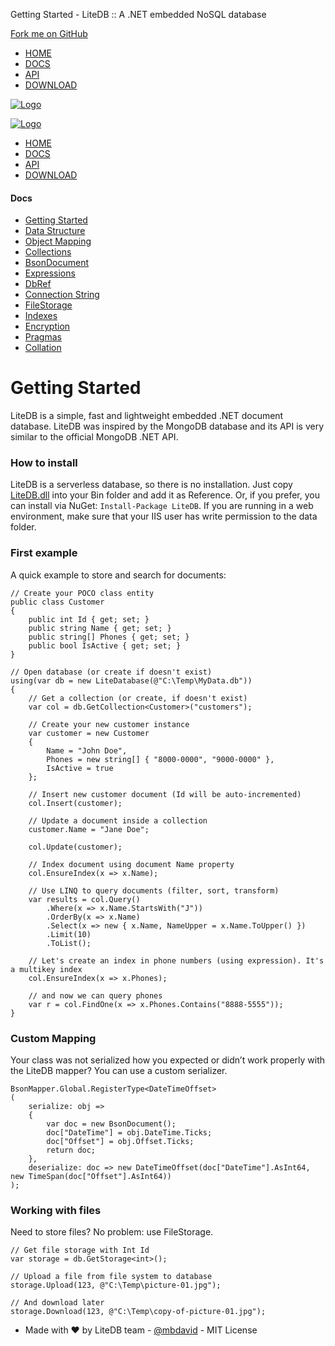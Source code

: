 Getting Started - LiteDB :: A .NET embedded NoSQL database



[Fork me on GitHub](https://github.com/mbdavid/litedb)

* [HOME](/)
* [DOCS](/docs/)
* [API](/api/)
* [DOWNLOAD](https://www.nuget.org/packages/LiteDB/)

[![Logo](/images/logo_litedb.svg)](/)

[![Logo](/images/logo_litedb.svg)](/)

* [HOME](/)
* [DOCS](/docs/)
* [API](/api/)
* [DOWNLOAD](https://www.nuget.org/packages/LiteDB/)

#### Docs

* [Getting Started](/docs/getting-started/)
* [Data Structure](/docs/data-structure/)
* [Object Mapping](/docs/object-mapping/)
* [Collections](/docs/collections/)
* [BsonDocument](/docs/bsondocument/)
* [Expressions](/docs/expressions/)
* [DbRef](/docs/dbref/)
* [Connection String](/docs/connection-string/)
* [FileStorage](/docs/filestorage/)
* [Indexes](/docs/indexes/)
* [Encryption](/docs/encryption/)
* [Pragmas](/docs/pragmas/)
* [Collation](/docs/collation/)

# Getting Started

LiteDB is a simple, fast and lightweight embedded .NET document database. LiteDB was inspired by the MongoDB database and its API is very similar to the official MongoDB .NET API.

### How to install

LiteDB is a serverless database, so there is no installation. Just copy [LiteDB.dll](https://github.com/mbdavid/LiteDB/releases) into your Bin folder and add it as Reference. Or, if you prefer, you can install via NuGet: `Install-Package LiteDB`. If you are running in a web environment, make sure that your IIS user has write permission to the data folder.

### First example

A quick example to store and search for documents:

```
// Create your POCO class entity
public class Customer
{
    public int Id { get; set; }
    public string Name { get; set; }
    public string[] Phones { get; set; }
    public bool IsActive { get; set; }
}

// Open database (or create if doesn't exist)
using(var db = new LiteDatabase(@"C:\Temp\MyData.db"))
{
    // Get a collection (or create, if doesn't exist)
    var col = db.GetCollection<Customer>("customers");

    // Create your new customer instance
    var customer = new Customer
    { 
        Name = "John Doe", 
        Phones = new string[] { "8000-0000", "9000-0000" }, 
        IsActive = true
    };
	
    // Insert new customer document (Id will be auto-incremented)
    col.Insert(customer);
	
    // Update a document inside a collection
    customer.Name = "Jane Doe";
	
    col.Update(customer);
	
    // Index document using document Name property
    col.EnsureIndex(x => x.Name);
	
    // Use LINQ to query documents (filter, sort, transform)
    var results = col.Query()
        .Where(x => x.Name.StartsWith("J"))
        .OrderBy(x => x.Name)
        .Select(x => new { x.Name, NameUpper = x.Name.ToUpper() })
        .Limit(10)
        .ToList();

    // Let's create an index in phone numbers (using expression). It's a multikey index
    col.EnsureIndex(x => x.Phones); 

    // and now we can query phones
    var r = col.FindOne(x => x.Phones.Contains("8888-5555"));
}
```

### Custom Mapping

Your class was not serialized how you expected or didn’t work properly with the LiteDB mapper? You can use a custom serializer.

```
BsonMapper.Global.RegisterType<DateTimeOffset>
(
    serialize: obj =>
    {
        var doc = new BsonDocument();
        doc["DateTime"] = obj.DateTime.Ticks;
        doc["Offset"] = obj.Offset.Ticks;
        return doc;
    },
    deserialize: doc => new DateTimeOffset(doc["DateTime"].AsInt64, new TimeSpan(doc["Offset"].AsInt64))
);
```

### Working with files

Need to store files? No problem: use FileStorage.

```
// Get file storage with Int Id
var storage = db.GetStorage<int>();

// Upload a file from file system to database
storage.Upload(123, @"C:\Temp\picture-01.jpg");

// And download later
storage.Download(123, @"C:\Temp\copy-of-picture-01.jpg");
```

* Made with ♥ by LiteDB team - [@mbdavid](https://twitter.com/mbdavid) - MIT License
